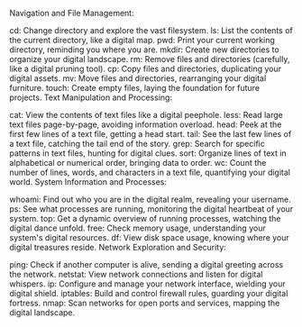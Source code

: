 Navigation and File Management:

cd: Change directory and explore the vast filesystem.
ls: List the contents of the current directory, like a digital map.
pwd: Print your current working directory, reminding you where you are.
mkdir: Create new directories to organize your digital landscape.
rm: Remove files and directories (carefully, like a digital pruning tool).
cp: Copy files and directories, duplicating your digital assets.
mv: Move files and directories, rearranging your digital furniture.
touch: Create empty files, laying the foundation for future projects.
Text Manipulation and Processing:

cat: View the contents of text files like a digital peephole.
less: Read large text files page-by-page, avoiding information overload.
head: Peek at the first few lines of a text file, getting a head start.
tail: See the last few lines of a text file, catching the tail end of the story.
grep: Search for specific patterns in text files, hunting for digital clues.
sort: Organize lines of text in alphabetical or numerical order, bringing data to order.
wc: Count the number of lines, words, and characters in a text file, quantifying your digital world.
System Information and Processes:

whoami: Find out who you are in the digital realm, revealing your username.
ps: See what processes are running, monitoring the digital heartbeat of your system.
top: Get a dynamic overview of running processes, watching the digital dance unfold.
free: Check memory usage, understanding your system's digital resources.
df: View disk space usage, knowing where your digital treasures reside.
Network Exploration and Security:

ping: Check if another computer is alive, sending a digital greeting across the network.
netstat: View network connections and listen for digital whispers.
ip: Configure and manage your network interface, wielding your digital shield.
iptables: Build and control firewall rules, guarding your digital fortress.
nmap: Scan networks for open ports and services, mapping the digital landscape.
